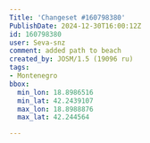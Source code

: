 ```yaml
---
Title: 'Changeset #160798380'
PublishDate: 2024-12-30T16:00:12Z
id: 160798380
user: Seva-snz
comment: added path to beach
created_by: JOSM/1.5 (19096 ru)
tags:
- Montenegro
bbox:
  min_lon: 18.8986516
  min_lat: 42.2439107
  max_lon: 18.8988876
  max_lat: 42.244564

---
```

